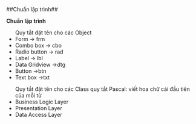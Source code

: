 ﻿##Chuẩn lập trình##

**Chuẩn lập trình**

<ul> Quy tắt đặt tên cho các Object
	<li>Form -> frm</li>
	<li>Combo box -> cbo</li>
	<li>Radio button -> rad</li>
	<li>Label -> lbl </li>
	<li>Data Gridview ->dtg</li>
	<li>Button ->btn</li>
	<li>Text box ->txt </li>
</ul>
<ul> Quy tắt đặt tên cho các Class
quy tắt Pascal: viết hoa chữ cái đầu tiên của mỗi từ
	<li>Business Logic Layer</li>
	<li>Presentation Layer</li>
	<li>Data Access Layer</li>

</ul>


